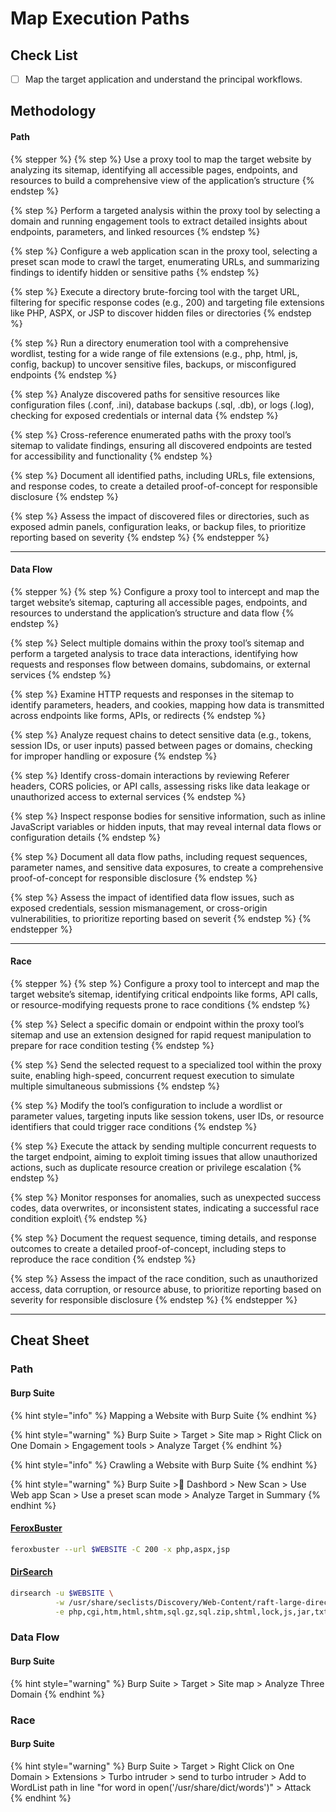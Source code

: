 # Map Execution Paths

## Check List&#x20;

* [ ] Map the target application and understand the principal workflows.

## Methodology

#### Path

{% stepper %}
{% step %}
Use a proxy tool to map the target website by analyzing its sitemap, identifying all accessible pages, endpoints, and resources to build a comprehensive view of the application’s structure
{% endstep %}

{% step %}
Perform a targeted analysis within the proxy tool by selecting a domain and running engagement tools to extract detailed insights about endpoints, parameters, and linked resources
{% endstep %}

{% step %}
Configure a web application scan in the proxy tool, selecting a preset scan mode to crawl the target, enumerating URLs, and summarizing findings to identify hidden or sensitive paths
{% endstep %}

{% step %}
Execute a directory brute-forcing tool with the target URL, filtering for specific response codes (e.g., 200) and targeting file extensions like PHP, ASPX, or JSP to discover hidden files or directories
{% endstep %}

{% step %}
Run a directory enumeration tool with a comprehensive wordlist, testing for a wide range of file extensions (e.g., php, html, js, config, backup) to uncover sensitive files, backups, or misconfigured endpoints
{% endstep %}

{% step %}
Analyze discovered paths for sensitive resources like configuration files (.conf, .ini), database backups (.sql, .db), or logs (.log), checking for exposed credentials or internal data
{% endstep %}

{% step %}
Cross-reference enumerated paths with the proxy tool’s sitemap to validate findings, ensuring all discovered endpoints are tested for accessibility and functionality
{% endstep %}

{% step %}
Document all identified paths, including URLs, file extensions, and response codes, to create a detailed proof-of-concept for responsible disclosure
{% endstep %}

{% step %}
Assess the impact of discovered files or directories, such as exposed admin panels, configuration leaks, or backup files, to prioritize reporting based on severity
{% endstep %}
{% endstepper %}

***

#### Data Flow

{% stepper %}
{% step %}
Configure a proxy tool to intercept and map the target website’s sitemap, capturing all accessible pages, endpoints, and resources to understand the application’s structure and data flow
{% endstep %}

{% step %}
Select multiple domains within the proxy tool’s sitemap and perform a targeted analysis to trace data interactions, identifying how requests and responses flow between domains, subdomains, or external services
{% endstep %}

{% step %}
Examine HTTP requests and responses in the sitemap to identify parameters, headers, and cookies, mapping how data is transmitted across endpoints like forms, APIs, or redirects
{% endstep %}

{% step %}
Analyze request chains to detect sensitive data (e.g., tokens, session IDs, or user inputs) passed between pages or domains, checking for improper handling or exposure
{% endstep %}

{% step %}
Identify cross-domain interactions by reviewing Referer headers, CORS policies, or API calls, assessing risks like data leakage or unauthorized access to external services
{% endstep %}

{% step %}
Inspect response bodies for sensitive information, such as inline JavaScript variables or hidden inputs, that may reveal internal data flows or configuration details
{% endstep %}

{% step %}
Document all data flow paths, including request sequences, parameter names, and sensitive data exposures, to create a comprehensive proof-of-concept for responsible disclosure
{% endstep %}

{% step %}
Assess the impact of identified data flow issues, such as exposed credentials, session mismanagement, or cross-origin vulnerabilities, to prioritize reporting based on severit
{% endstep %}
{% endstepper %}

***

#### Race

{% stepper %}
{% step %}
Configure a proxy tool to intercept and map the target website’s sitemap, identifying critical endpoints like forms, API calls, or resource-modifying requests prone to race conditions
{% endstep %}

{% step %}
Select a specific domain or endpoint within the proxy tool’s sitemap and use an extension designed for rapid request manipulation to prepare for race condition testing
{% endstep %}

{% step %}
Send the selected request to a specialized tool within the proxy suite, enabling high-speed, concurrent request execution to simulate multiple simultaneous submissions
{% endstep %}

{% step %}
Modify the tool’s configuration to include a wordlist or parameter values, targeting inputs like session tokens, user IDs, or resource identifiers that could trigger race conditions
{% endstep %}

{% step %}
Execute the attack by sending multiple concurrent requests to the target endpoint, aiming to exploit timing issues that allow unauthorized actions, such as duplicate resource creation or privilege escalation
{% endstep %}

{% step %}
Monitor responses for anomalies, such as unexpected success codes, data overwrites, or inconsistent states, indicating a successful race condition exploit\\
{% endstep %}

{% step %}
Document the request sequence, timing details, and response outcomes to create a detailed proof-of-concept, including steps to reproduce the race condition
{% endstep %}

{% step %}
Assess the impact of the race condition, such as unauthorized access, data corruption, or resource abuse, to prioritize reporting based on severity for responsible disclosure
{% endstep %}
{% endstepper %}

***

## Cheat Sheet

### Path

#### Burp Suite

{% hint style="info" %}
Mapping a Website with Burp Suite
{% endhint %}

{% hint style="warning" %}
Burp Suite > Target > Site map > Right Click on One Domain > Engagement tools > Analyze Target
{% endhint %}

{% hint style="info" %}
Crawling a Website with Burp Suite
{% endhint %}

{% hint style="warning" %}
Burp Suite > ِDashbord > New Scan > Use Web app Scan > Use a preset scan mode > Analyze Target in Summary
{% endhint %}

#### [FeroxBuster](https://www.google.com/url?sa=t\&source=web\&rct=j\&opi=89978449\&url=https://github.com/epi052/feroxbuster\&ved=2ahUKEwiU3pPJrqGJAxV1Q6QEHe2kNVcQFnoECBkQAQ\&usg=AOvVaw3nTxxRaPVVZSoVDW5LKrjt)

```bash
feroxbuster --url $WEBSITE -C 200 -x php,aspx,jsp
```

#### [DirSearch](https://www.google.com/url?sa=t\&source=web\&rct=j\&opi=89978449\&url=https://github.com/maurosoria/dirsearch\&ved=2ahUKEwjJ3-LUrqGJAxWBVqQEHcsEKvkQFnoECAoQAQ\&usg=AOvVaw09pWqpI-PVNuVwz_h5SCtz)

```bash
dirsearch -u $WEBSITE \
          -w /usr/share/seclists/Discovery/Web-Content/raft-large-directories.txt \
          -e php,cgi,htm,html,shtm,sql.gz,sql.zip,shtml,lock,js,jar,txt,bak,inc,smp,csv,cache,zip,old,conf,config,backup,log,pl,asp,aspx,jsp,sql,db,sqlite,mdb,wasl,tar.gz,tar.bz2,7z,rar,json,xml,yml,yaml,ini,java,py,rb,php3,php4,php5
```

### Data Flow&#x20;

#### Burp Suite

{% hint style="warning" %}
Burp Suite > Target > Site map > Analyze Three Domain&#x20;
{% endhint %}

### Race

#### Burp Suite

{% hint style="warning" %}
Burp Suite > Target > Right Click on One Domain > Extensions > Turbo intruder > send to turbo intruder > Add to WordList path in line "for word in open('/usr/share/dict/words')" > Attack
{% endhint %}
